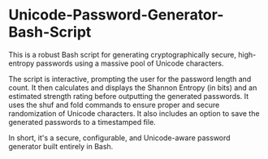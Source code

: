 # Unicode-Password-Generator-Bash-Script

This is a robust Bash script for generating cryptographically secure, high-entropy passwords using a massive pool of Unicode characters.

The script is interactive, prompting the user for the password length and count. It then calculates and displays the Shannon Entropy (in bits) and an estimated strength rating before outputting the generated passwords. It uses the shuf and fold commands to ensure proper and secure randomization of Unicode characters. It also includes an option to save the generated passwords to a timestamped file.

In short, it's a secure, configurable, and Unicode-aware password generator built entirely in Bash.
